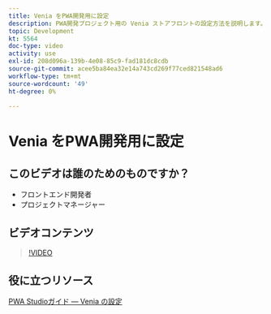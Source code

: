 ```yaml
---
title: Venia をPWA開発用に設定
description: PWA開発プロジェクト用の Venia ストアフロントの設定方法を説明します。
topic: Development
kt: 5564
doc-type: video
activity: use
exl-id: 208d096a-139b-4e08-85c9-fad181dc8cdb
source-git-commit: acee5ba84ea32e14a743cd269f77ced821548ad6
workflow-type: tm+mt
source-wordcount: '49'
ht-degree: 0%

---
```


# Venia をPWA開発用に設定

## このビデオは誰のためのものですか？

- フロントエンド開発者
- プロジェクトマネージャー

## ビデオコンテンツ

>[!VIDEO](https://video.tv.adobe.com/v/35785?quality=12&learn=on)

## 役に立つリソース

[PWA Studioガイド — Venia の設定](https://developer.adobe.com/commerce/pwa-studio/tutorials/setup-storefront/)
